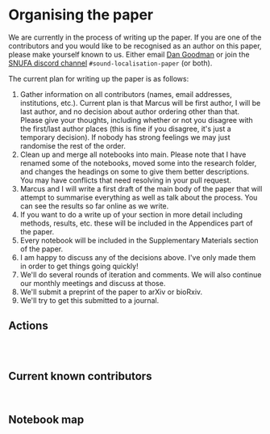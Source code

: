 # Organising the paper

We are currently in the process of writing up the paper. If you are one of the contributors and you would like to be recognised as an author on this paper, please make yourself known to us. Either email [Dan Goodman](mailto:d.goodman@imperial.ac.uk) or join the [SNUFA discord channel](https://discord.gg/aYvgGakrVK) ``#sound-localisation-paper`` (or both).

The current plan for writing up the paper is as follows:

1. Gather information on all contributors (names, email addresses, institutions, etc.). Current plan is that Marcus will be first author, I will be last author, and no decision about author ordering other than that. Please give your thoughts, including whether or not you disagree with the first/last author places (this is fine if you disagree, it's just a temporary decision). If nobody has strong feelings we may just randomise the rest of the order.
2. Clean up and merge all notebooks into main. Please note that I have renamed some of the notebooks, moved some into the research folder, and changes the headings on some to give them better descriptions. You may have conflicts that need resolving in your pull request.
3. Marcus and I will write a first draft of the main body of the paper that will attempt to summarise everything as well as talk about the process. You can see the results so far online as we write.
4. If you want to do a write up of your section in more detail including methods, results, etc. these will be included in the Appendices part of the paper.
5. Every notebook will be included in the Supplementary Materials section of the paper.
6. I am happy to discuss any of the decisions above. I've only made them in order to get things going quickly!
7. We'll do several rounds of iteration and comments. We will also continue our monthly meetings and discuss at those.
8. We'll submit a preprint of the paper to arXiv or bioRxiv.
9. We'll try to get this submitted to a journal.

## Actions

```{attention} Action 1: update contributor table with your information, and join Discord or email Dan
```

```{attention} Action 2: clean up and merge your notebooks
```

```{attention} Action 3: participate in writing up the paper
```

## Current known contributors

```{note} On this page, not all links to sections of the paper work, [follow this link for the working version](./paper.md#contributors).
```

```{include} sections/contributor_table.md
```

## Notebook map

```{note} On this page, not all links to sections of the paper work, [follow this link for the working version](./paper.md#notebook-map).
```

```{include} sections/notebook_map.md
```
